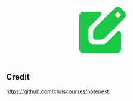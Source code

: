 <p align="center">
<img src="https://github.com/13ruceYu/nuxt-note/blob/main/public/logo.png?raw=true" height="150" alt="icon">
</p>

## Credit

<https://github.com/chriscourses/notenest>

